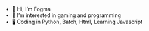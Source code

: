 - 👋 Hi, I’m Fogma
- 👀 I’m interested in gaming and  programming
- 🖥️ Coding in Python, Batch, Html, Learning Javascript

<!---
FogmaLOL/FogmaLOL is a ✨ special ✨ repository because its `README.md` (this file) appears on your GitHub profile.
You can click the Preview link to take a look at your changes.
--->
